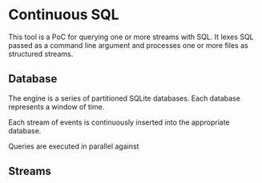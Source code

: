 # Continuous SQL

This tool is a PoC for querying one or more streams with SQL. It lexes SQL passed as a command line argument and processes one or more files as structured streams.

## Database
The engine is a series of partitioned SQLite databases. Each database represents a window of time.

Each stream of events is continuously inserted into the appropriate database.

Queries are executed in parallel against 

## Streams